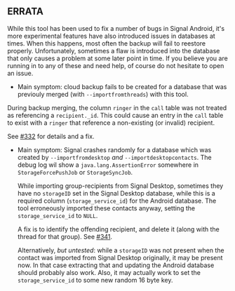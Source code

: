 ## ERRATA

While this tool has been used to fix a number of bugs in Signal Android, it's more experimental features have also introduced issues in databases at times. When this happens, most often the backup will fail to reestore properly. Unfortunately, sometimes a flaw is introduced into the database that only causes a problem at some later point in time. If you believe you are running in to any of these and need help, of course do not hesitate to open an issue.

- Main symptom: cloud backup fails to be created for a database that was previouly merged (with `--importfromthreads`) with this tool.

During backup merging, the column `ringer` in the `call` table was not treated as referencing a `recipient._id`. This could cause an entry in the `call` table to exist with a `ringer` that reference a non-existing (or invalid) recipient.

  See [#332](https://github.com/bepaald/signalbackup-tools/issues/332#issuecomment-3426285375) for details and a fix.
  
- Main symptom: Signal crashes randomly for a database which was created by `--importfromdesktop` _and_ `--importdesktopcontacts`. The debug log wil show a `java.lang.AssertionError` somewhere in `StorageForcePushJob` or `StorageSyncJob`.

  While importing group-recipients from Signal Desktop, sometimes they have no `storageID` set in the Signal Desktop database, while this is a required column (`storage_service_id`) for the Android database. The tool erroneously imported these contacts anyway, setting the `storage_service_id` to `NULL`.

  A fix is to identify the offending recipient, and delete it (along with the thread for that group). See [#341](https://github.com/bepaald/signalbackup-tools/issues/341).

  Alternatively, _but untested_: while a `storageID` was not present when the contact was imported from Signal Desktop originally, it may be present now. In that case extracting that and updating the Android database should probably also work. Also, it may actually work to set the `storage_service_id` to some new random 16 byte key.
